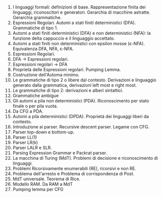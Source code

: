 1.  I linguaggi formali: definizioni di base. Rappresentazione finita dei linguaggi, riconoscitori e generatori. Gerarchia di macchine astratte. Gerarchia grammatiche. 
2.  Espressioni Regolari. Automi a stati finiti deterministici (DFA). Grammatiche di tipo 1.                                                                            
3.  Automi a stati finiti deterministici (DFA) e non deterministici (NFA): la funzione delta cappuccio e il linguaggio accettato.                                       
4.  Automi a stati finiti non deterministici con epsilon mosse (ε-NFA). Equivalenza DFA, NFA, ε-NFA.                                                      
5.  Espressioni Regolari.                                                                                                                                               
6.  DFA -> Espressioni regolari.                                                                                                                                        
7.  Espressioni regolari -> DFA                                                                                                                                         
8.  Proprietà delle Espressioni regolari. Pumping Lemma.                                                                                                                
9.  Costruzione dell'Automa minimo.                                                                                                                                     
10. Le grammatiche di tipo 2 o libere dal contesto. Derivazioni e linguaggio generato dalla grammatica, derivazioni left most e right most.                             
11. Le grammatiche di tipo 2: derivazioni e alberi sintattici.                                                                                                          
12. Grammatiche ambigue                                                                                                                                                 
13. Gli automi a pila non deterministici (PDA). Riconoscimento per stato finale o per pila vuota.                                                                       
14. Da CFG a PDA.                                                                                                                                                       
15. Automi a pila deterministici (DPDA). Proprietà dei linguaggi liberi da contesto.                                                                                    
16. Introduzione ai parser. Recursive descent parser. Legame con CFG.                                                                                                   
17. Parser top-down e bottom-up.                                                                                                                                        
17. Parser LL(1)                                                                                                                                                        
18. Parser LR(k)                                                                                                                                                        
19. Parser LALR e SLR.                                                                                                                                                  
20. Parsing Expression Grammar e Packrat parser.                                                                                                                        
23. La macchina di Turing (MdT). Problemi di decisione e riconoscimento di linguaggi.                                                                                   
24. Problemi Ricorsivamente enumerabili (RE), ricorsivi e non RE.                                                                                                       
25. Problema dell'arresto e Problema di corrispondenza di Post.                                                                                                         
26. MdT universale. Teorema di Rice.                                                                                                                                    
27. Modello RAM. Da RAM a MdT                                                                                                                                           
16. Pumping lemma per CFG                                                                                                                                               
